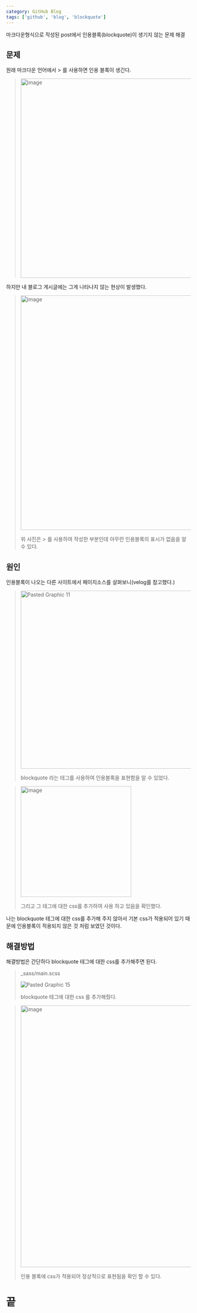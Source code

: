 ```yaml
---
category: GitHub Blog
tags: ['github', 'blog', 'blockquote']
---
```

마크다운형식으로 작성된 post에서 인용블록(blockquote)이 생기지 않는 문제 해결

## 문제

원래 마크다운 언어에서 \> 를 사용하면 인용 블록이 생긴다.
><img width="542" alt="image" src="https://github.com/junodevv/junodevv.github.io/assets/126752196/275fd9d4-1ae3-404f-bd33-3d6d4433f9a8">

하지만 내 블로그 게시글에는 그게 나타나지 않는 현상이 발생했다.

> <img width="638" alt="image" src="https://github.com/junodevv/junodevv.github.io/assets/126752196/e8471161-f6c8-443c-b132-0c300a017fe3">
>
> 위 사진은 \> 를 사용하여 작성한 부분인데 아무런 인용블록의 표시가 없음을 알 수 있다.

## 원인

인용블록이 나오는 다른 사이트에서 페이지소스를 살펴보니(velog를 참고했다.) 

> <img width="484" alt="Pasted Graphic 11" src="https://github.com/junodevv/junodevv.github.io/assets/126752196/e822f138-07d3-441f-b620-44ef07143849">
>
> blockquote 라는 테그를 사용하여 인용블록을 표현함을 알 수 있었다.

> <img width="301" alt="image" src="https://github.com/junodevv/junodevv.github.io/assets/126752196/ba4eaea9-19fc-43c1-9193-b3c039cf7c33">
>
> 그리고 그 테그에 대한 css를 추가하여 사용 하고 있음을 확인했다.

나는 blockquote 테그에 대한 css를 추가해 주지 않아서 기본 css가 적용되어 있기 때문에 인용블록이 적용되지 않은 것 처럼 보였던 것이다.

## 해결방법

해결방법은 간단하다 blockquote 테그에 대한 css를 추가해주면 된다.

> _sass/main.scss
>
> ![Pasted Graphic 15](https://github.com/junodevv/junodevv.github.io/assets/126752196/eaedc92f-66d4-4843-aabb-b3a8c80929e7)
>
> blockquote 테그에 대한 css 를 추가해줬다.

><img width="712" alt="image" src="https://github.com/junodevv/junodevv.github.io/assets/126752196/f9b77aaf-679a-4e4b-9892-cc63db0764b6">
>
> 인용 블록에 css가 적용되어 정상적으로 표현됨을 확인 할 수 있다.

# 끝
